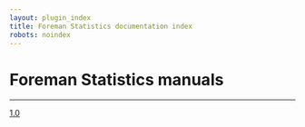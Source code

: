 ```yaml
---
layout: plugin_index
title: Foreman Statistics documentation index
robots: noindex
---
```


# Foreman Statistics manuals
-----------------------------

<div class='row plugin-manual'>
  <div class='col-md-4 center'>
    <a href="plugins/foreman_statistics/1.0/index.html" class="btn-doc btn">
      <i class="fa fa-newspaper-o"></i>
      <p id='manual'>1.0</p>
    </a>
  </div>
</div>
